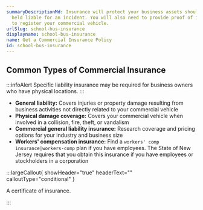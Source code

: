 ```yaml
---
summaryDescriptionMd: Insurance will protect your business assets should you be
  held liable for an incident. You will also need to provide proof of insurance
  to register your commercial vehicle.
urlSlug: school-bus-insurance
displayname: school-bus-insurance
name: Get a Commercial Insurance Policy
id: school-bus-insurance
---
```


## Common Types of Commercial Insurance

:::infoAlert
Specific liability insurance may be required for business owners who have physical locations.
:::

- **General liability:** Covers injuries or property damage resulting from business activities not directly related to your commercial vehicle
- **Physical damage coverage:** Covers your commercial vehicle when involved in a collision, fire, theft, or vandalism
- **Commercial general liability insurance:** Research coverage and pricing options for your industry and business size
- **Workers' compensation insurance:** Find a `workers' comp insurance|workers-comp` plan if you have employees. The State of New Jersey requires that you obtain this insurance if you have employees or stockholders in a corporation

:::largeCallout{ showHeader="true" headerText="" calloutType="conditional" }

A certificate of insurance.

:::
